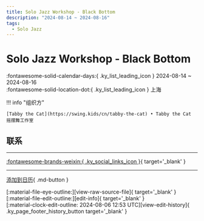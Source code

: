 ```yaml
---
title: Solo Jazz Workshop - Black Bottom
description: "2024-08-14 ~ 2024-08-16"
tags:
  - Solo Jazz
---
```


# Solo Jazz Workshop - Black Bottom 

:fontawesome-solid-calendar-days:{ .ky_list_leading_icon } 2024-08-14 ~ 2024-08-16  
:fontawesome-solid-location-dot:{ .ky_list_leading_icon } 上海  

!!! info "组织方"

    [Tabby the Cat](https://swing.kids/cn/tabby-the-cat) • Tabby the Cat 摇摆舞工作室  

## 联系


---

 [:fontawesome-brands-weixin:{ .ky_social_links_icon }](https://mp.weixin.qq.com/s/QOWb75O33aIera6qPZ6X0w){ target='_blank' }

---

[添加到日历](https://swing.news/ics/zh-Hans/2024/cn/solo-jazz-workshop-black-bottom-2024.ics){ .md-button }

<div class="ky_page_footer" markdown>
<div class="ky_page_footer_trailing" markdown="span">
[:material-file-eye-outline:][view-raw-source-file]{ target='_blank' }
[:material-file-edit-outline:][edit-info]{ target='_blank' }
</div>
<div class="ky_page_footer_leading" markdown="span">
[:material-clock-edit-outline: 2024-08-06 12:53 UTC][view-edit-history]{ .ky_page_footer_history_button target='_blank' }
</div>
</div>

[view-raw-source-file]: https://github.com/swingdance/events/blob/main/2024/cn/solo-jazz-workshop-black-bottom-2024.json "查看原始源文件"
[edit-info]: https://github.com/swingdance/events/issues/new?assignees=&labels=update+event&projects=&template=03-update_entity.yml&title=%5B2024%2Fcn%5D%20Solo%20Jazz%20Workshop%20-%20Black%20Bottom&region=cn&year=2024&id=solo-jazz-workshop-black-bottom-2024&name=Solo%20Jazz%20Workshop%20-%20Black%20Bottom&org_id=tabby-the-cat "编辑信息"

[view-edit-history]: https://github.com/swingdance/events/commits/main/2024/cn/solo-jazz-workshop-black-bottom-2024.json "查看编辑历史"

